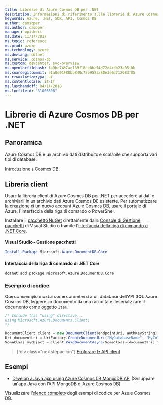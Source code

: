 ```yaml
---
title: Librerie di Azure Cosmos DB per .NET
description: Informazioni di riferimento sulle librerie di Azure Cosmos DB per .NET
keywords: Azure, .NET, SDK, API, Cosmos DB
author: camsoper
ms.author: casoper
manager: wpickett
ms.date: 11/17/2017
ms.topic: reference
ms.prod: azure
ms.technology: azure
ms.devlang: dotnet
ms.service: cosmos-db
ms.custom: devcenter, svc-overview
ms.openlocfilehash: fa9bc7497ac189f18ee0ba14d72d4cdb23a05f0b
ms.sourcegitcommit: e1a0e91988bb849c75e9583a80e3e6d712083785
ms.translationtype: HT
ms.contentlocale: it-IT
ms.lasthandoff: 04/14/2018
ms.locfileid: "31005808"
---
```

# <a name="azure-cosmos-db-libraries-for-net"></a>Librerie di Azure Cosmos DB per .NET

## <a name="overview"></a>Panoramica

[Azure Cosmos DB](https://docs.microsoft.com/azure/cosmos-db/introduction) è un archivio dati distribuito e scalabile che supporta vari tipi di database.

[Introduzione a Cosmos DB](https://docs.microsoft.com/azure/cosmos-db/create-sql-api-dotnet).

## <a name="client-library"></a>Libreria client

Usare la libreria client di Azure Cosmos DB per .NET per accedere ai dati e archiviarli in un archivio dati Azure Cosmos DB esistente.  Per automatizzare la creazione di un nuovo account Azure Cosmos DB, usare il portale di Azure, l'interfaccia della riga di comando o PowerShell.

Installare il [pacchetto NuGet](https://www.nuget.org/packages/Microsoft.Azure.DocumentDB.Core) direttamente dalla [Console di Gestione pacchetti][PackageManager] di Visual Studio o tramite l'[interfaccia della riga di comando di .NET Core][DotNetCLI].

#### <a name="visual-studio-package-manager"></a>Visual Studio - Gestione pacchetti

```powershell
Install-Package Microsoft.Azure.DocumentDB.Core
```

#### <a name="net-core-cli"></a>Interfaccia della riga di comando di .NET Core

```bash
dotnet add package Microsoft.Azure.DocumentDB.Core
```

### <a name="code-example"></a>Esempio di codice

Questo esempio mostra come connettersi a un database dell'API SQL Azure Cosmos DB, leggere un documento da una raccolta e deserializzare il documento come oggetto `Item`.   

```csharp
/* Include this "using" directive...
using Microsoft.Azure.Documents.Client;
*/

DocumentClient client = new DocumentClient(endpointUri, authKeyString);
Uri documentUri = UriFactory.CreateDocumentUri("MyDatabaseName", "MyCollectionName", "DocumentId");
SomeClass myObject = client.ReadDocumentAsync<SomeClass>(documentUri).ToString()).Result;
```

> [!div class="nextstepaction"]
> [Esplorare le API client](/dotnet/api/overview/azure/cosmosdb/client)

## <a name="samples"></a>Esempi

* [Develop a Java app using Azure Cosmos DB MongoDB API](https://azure.microsoft.com/resources/samples/azure-cosmos-db-mongodb-dotnet-getting-started/) (Sviluppare un'app Java con l'API MongoDB di Azure Cosmos DB)

Visualizzare l'[elenco completo](https://azure.microsoft.com/resources/samples/?platform=dotnet&term=cosmosdb) degli esempi di codice per Azure Cosmos DB.

[PackageManager]: https://docs.microsoft.com/nuget/tools/package-manager-console
[DotNetCLI]: https://docs.microsoft.com/dotnet/core/tools/dotnet-add-package
